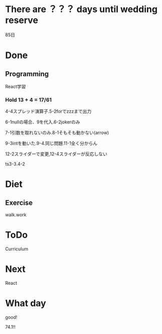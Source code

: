 # There are ？？？ days until wedding reserve

85日

# Done

## Programming

React学習

### Hold 13 + 4 = 17/61

4-4スプレッド演算子.5-2forでzzzまで出力

6-1nullの場合、9を代入.6-2jokerのみ

7-1引数を取れないのみ.8-1そもそも動かない(arrow)

9-3intを動いた.9-4.同じ問題.11-1全く分からん

12-2スライダーで変更,12-4スライダーが反応しない

ts3-3.4-2

# Diet

## Exercise 

walk.work

# ToDo

Curriculum

# Next

React

# What day

good!

74.1!!
